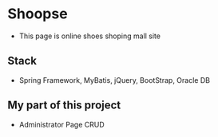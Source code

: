 # Shoopse 

* This page is online shoes shoping mall site


## Stack

* Spring Framework, MyBatis, jQuery, BootStrap, Oracle DB



## My part of this project

* Administrator Page CRUD
